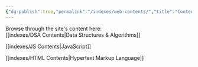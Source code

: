 ```yaml
---
{"dg-publish":true,"permalink":"/indexes/web-contents/","title":"Contents","dgEnableSearch":true,"updated":"2025-06-02T15:45:40.615+05:30"}
---
```


Browse through the site's content here:
<br>
[[indexes/DSA Contents\|Data Structures & Algorithms]]

[[indexes/JS Contents\|JavaScript]]

[[indexes/HTML Contents\|Hypertext Markup Language]]
